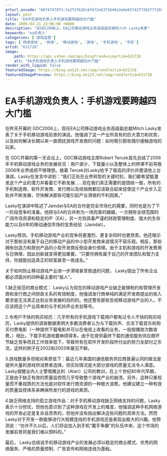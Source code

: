 ```yaml
---
arturl_encode: "6874747073:3a2f2f626c6f672e6373646e2e6e65742f7265777269746162:6c652f61727469636c652f64657461696c732f363331373238"
layout: post
title: "EA手机游戏负责人手机游戏要跨越四大门槛"
date: 2006-03-21 23:06:00 +0800
description: "在GDC2006上，EA公司移动游戏业务高级副总裁Mitch Lasky发表"
keywords: "ea负责人"
categories: ['游戏运营']
tags: ['网络游戏', '网络', '移动游戏', '游戏', '手机游戏', '手机']
artid: "631728"
image:
    path: https://api.vvhan.com/api/bing?rand=sj&artid=631728
    alt: "EA手机游戏负责人手机游戏要跨越四大门槛"
render_with_liquid: false
featuredImage: https://bing.ee123.net/img/rand?artid=631728
featuredImagePreview: https://bing.ee123.net/img/rand?artid=631728
---
```


# EA手机游戏负责人：手机游戏要跨越四大门槛

在昨天开幕的
GDC2006上，现任EA公司移动游戏业务高级副总裁Mitch Lasky发表了关于手机移动游戏前景的演说。他强调了这一产业所具有的巨大潜力和优势，以及如何解决长期以来一直困扰游戏开发商的问题：如何吸引那些偶尔接触游戏的玩家。

在
GDC开幕的第一天会议上，GDC移动游戏主席Robert Tercek首先总结了2006年手机移动游戏业务的发展状况：用户源少、下载量小以及整体上的停滞不前导致2006年业界成绩不够理想。接着 Tercek对Lasky给予了极高的评价并邀请他上台演讲。Lasky在发言中讲到：“我们正处在业界转型的关键时刻，我们都希望能激发这个产业的潜力并看着它不断发展……现在我们真正需要的是团结一致，所有的手机制造商、软件开发商、发行商以及经销商都应该联合起来促使这个产业步入正轨并不断发展，尽快解决那些可能引起产业滑坡的不利因素。”

Lasky在演讲中陈述了Jamdat与EA的合作是完全市场化的需要，同时也是为了下一阶段竞争的准备。他把与EA的合并称为一场完美的婚姻，一方拥有全球范围的广阔市场资源和稳定的IP（EA），另一方则具备严谨的财政管理制度、强大的生存能力以及6年的移动通信市场的宝贵经验（Jamdat）。

Lasky预测，手机移动游戏产业的竞争将更激烈、更复杂同时也更昂贵。他还暗示对于那些没有属于自己的移动产品的中小型开发商来说情况不容乐观。相反，那些拥有创造力和原创产品的小型开发商反倒会身价倍增。由于主机和游戏的开发费用与日俱增，因此创新就变得更加重要。“只要你拥有属于自己的开发团队和智力支持，你就能创造真正的财富甚至一夜成名。”

关于如何防止移动游戏产业进一步滑坡甚至倒退的问题，
Lasky提出了所有企业都必须面对的四种最主要的“敌人”。

1.缺乏规范的商业模式： Lasky认为现在的移动游戏产业缺乏能够制约和管理开发商和发行商之间财政关系的有效制度，他强调发行商单纯的满足开发商提出的收入要求是无法真正达到业务发展的目的的。他还警告那些忽视移动游戏产业的人，不应该把这个产业简单的与手机铃声业务划等号。

2.令用户不快的购买经历：几乎所有的手机游戏下载用户都有过令人不快的购买经历，Lasky提供的调查数据表明大多数消费者认为与下载铃声、合法下载音乐和购买付费电影（一种提供下载电影并可以在电视上收看的业务，一般按播放次数收费。）相比，下载手机游戏要麻烦得多。由于在提供最终下载的通信服务供应商环节缺乏竞争而且工作效率低下，导致所有在软件开发阶段所付出的努力全部付之东流，这样的例子在2002和2003年屡见不鲜。

3.游戏数量多但相对素质低下：最近几年美国的通信服务供应商普遍认同的做法是提供大量的游戏供消费者选择。但实际情况是大部分游戏的质量无法令人满意。Lasky提醒业内人士警惕雅达利（Atari）公司的教训，在上个世纪80年代早期，正是由于缺乏有效的质量监控而几乎导致整个游戏产业的崩溃。另外，这种只重视量而不重视质的方法也是对软件发行商资源的一种极大浪费。他建议建立一种有效的质量监控体系来确保所发行的游戏的素质。

4.缺乏网络支持的孤立游戏作品：对于手机移动游戏缺乏网络支持的问题，Lasky表示十分担忧，但他也意识到了这种游戏在开发上的难度，他强调这种手机网络游戏的开发必定是复杂且昂贵的，但他并没有指出解决这些问题的具体方法。然而Lasky对于开发一款能够进行大规模连线的手机游戏还是表现出极大的兴趣。他预测说：“也许不久以后，人们将会加入到手机“魔手争霸”的队伍中来，这个市场的发展前景将是我们难以预料的。”

最后，
Lasky总结说手机移动游戏产业的发展必须以稳定的商业模式、优秀的网络服务、严格的质量控制、广告宣传和网络连线为基础。